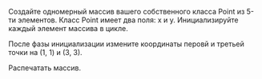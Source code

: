 Создайте одномерный массив вашего собственного класса Point из 5-ти элементов. Класс Point имеет два поля: x и y. Инициализируйте каждый элемент массива в цикле.

После фазы инициализации измените координаты перовй и третьей точки на (1, 1) и (3, 3).

Распечатать массив.